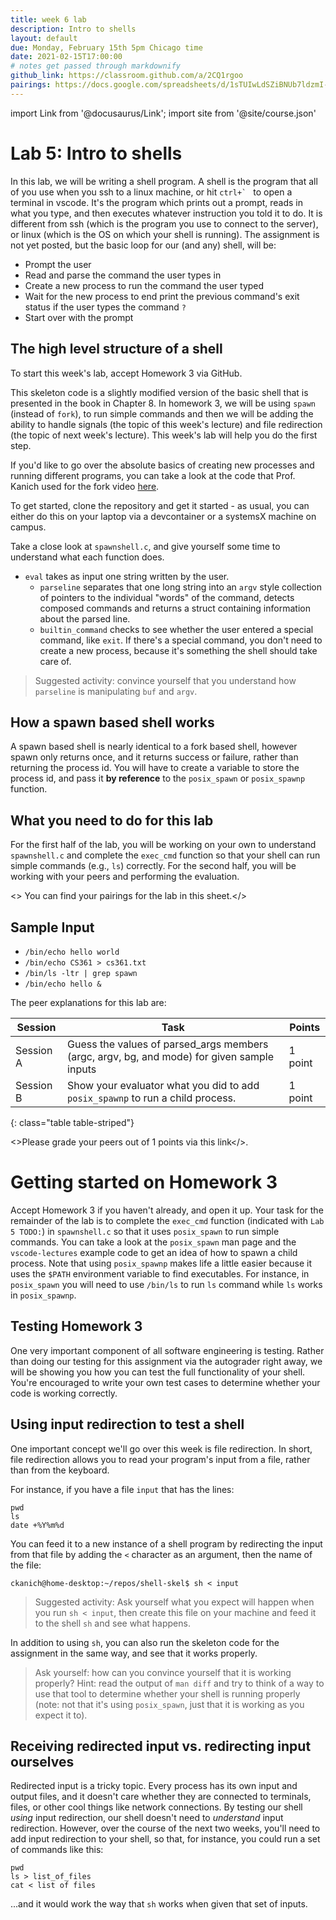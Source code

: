 ```yaml
---
title: week 6 lab
description: Intro to shells
layout: default
due: Monday, February 15th 5pm Chicago time
date: 2021-02-15T17:00:00
# notes get passed through markdownify
github_link: https://classroom.github.com/a/2CQ1rgoo 
pairings: https://docs.google.com/spreadsheets/d/1sTUIwLdSZiBNUb7ldzmI-M3XUB5oLW8wDNf0czptuBo
---
```

import Link from '@docusaurus/Link';
import site from '@site/course.json'

# Lab 5: Intro to shells

In this lab, we will be writing a shell program.  A shell is the program that all of you use when
you ssh to a linux machine, or hit ``ctrl+` `` to open a terminal in vscode. It's the program which
prints out a prompt, reads in what you type, and then executes whatever instruction you told it to
do.  It is different from ssh (which is the program you use to connect to the server), or linux
(which is the OS on which your shell is running). The assignment is not yet posted, but the basic
loop for our (and any) shell, will be:

* Prompt the user
* Read and parse the command the user types in
* Create a new process to run the command the user typed
* Wait for the new process to end print the previous command's exit status if the user types the command `?`
* Start over with the prompt


## The high level structure of a shell

To start this week's lab, <Link to={frontMatter.github_link}>accept Homework 3</Link> via GitHub.

This skeleton code
is a slightly modified version of the basic shell that is presented in the book in Chapter 8. In
homework 3, we will be using `spawn` (instead of `fork`), to run simple commands and then we will be 
adding the ability to handle signals (the topic of this week's lecture) and file redirection (the
topic of next week's lecture). This week's lab will help you do the first step.

If you'd like to go over the absolute basics of creating new processes and running different
programs, you can take a look at the code that Prof. Kanich used for the fork video
[here](https://github.com/csatuic/vscode-lectures/tree/master/lecture7).

To get started, clone the repository and get it started - as usual, you can either do this on your
laptop via a devcontainer or a systemsX machine on campus.

Take a close look at `spawnshell.c`, and give yourself some time to understand what each function does.

* `eval` takes as input one string written by the user.
    * `parseline` separates that one long string into an `argv` style collection of pointers to the
      individual "words" of the command, detects composed commands and returns a struct containing
      information about the parsed line.
    * `builtin_command` checks to see whether the user entered a special command, like `exit`. If
      there's a special command, you don't need to create a new process, because it's something the
      shell should take care of.

> Suggested activity: convince yourself that you understand how `parseline` is manipulating `buf`
> and `argv`.

## How a spawn based shell works

A spawn based shell is nearly identical to a fork based shell, however spawn only returns once, and
it returns success or failure, rather than returning the process id. You will have to create a
variable to store the process id, and pass it **by reference** to the `posix_spawn` or `posix_spawnp` 
function.

## What you need to do for this lab

For the first half of the lab, you will be working on your own to understand `spawnshell.c` and 
complete the `exec_cmd` function so that your shell can run simple commands (e.g., `ls`) 
correctly. For the second half, you will be working with your peers and performing the evaluation.

<> You can find your pairings for the lab in <Link to={frontMatter.pairings}>this sheet</Link>.</>

## Sample Input
* ```/bin/echo hello world```
* ```/bin/echo CS361 > cs361.txt```
* ```/bin/ls -ltr | grep spawn```
* ```/bin/echo hello &```

The peer explanations for this lab are:

| Session | Task | Points |
|---|---|---|
| Session A | Guess the values of parsed_args members (argc, argv, bg, and mode) for given sample inputs | 1 point |
| Session B | Show your evaluator what you did to add `posix_spawnp` to run a child process. | 1 point |
{: class="table table-striped"}

<>Please grade your peers out of 1 points via <Link to={site.eval_link}>this link</Link></>.

# Getting started on Homework 3

Accept Homework 3 if you haven't already, and open it up. Your task for the remainder of the lab is
to complete the `exec_cmd` function (indicated with `Lab 5 TODO:`) in `spawnshell.c` so that it uses `posix_spawn` to run simple 
commands. You can take a look at the `posix_spawn` man page and the `vscode-lectures` example code to
get an idea of how to spawn a child process. 
Note that using `posix_spawnp` makes life a little easier because it uses the `$PATH`
environment variable to find executables. For instance, in `posix_spawn` you will need to use 
`/bin/ls` to run `ls` command while `ls` works in `posix_spawnp`.

## Testing Homework 3

One very important component of all software engineering is testing. Rather than doing our testing
for this assignment via the autograder right away, we will be showing you how you can test the full
functionality of your shell. You're encouraged to write your own test cases to determine whether your
code is working correctly.

## Using input redirection to test a shell

One important concept we'll go over this week is file redirection. In short, file redirection allows
you to read your program's input from a file, rather than from the keyboard.

For instance, if you have a file `input` that has the lines:

```
pwd
ls
date +%Y%m%d
```

You can feed it to a new instance of a shell program by redirecting the input from that file by
adding the `<` character as an argument, then the name of the file:

```
ckanich@home-desktop:~/repos/shell-skel$ sh < input 
```

> Suggested activity: Ask yourself what you expect will happen when you run `sh < input`, then
> create this file on your machine and feed it to the shell `sh` and see what happens.

In addition to using `sh`, you can also run the skeleton code for the assignment in the same way,
and see that it works properly.

> Ask yourself: how can you convince yourself that it is working properly? Hint: read the output of
> `man diff` and try to think of a way to use that tool to determine whether your shell is running
> properly (note: not that it's using `posix_spawn`, just that it is working as you expect it to).

## Receiving redirected input vs. redirecting input ourselves

Redirected input is a tricky topic. Every process has its own input and output files, and it doesn't
care whether they are connected to terminals, files, or other cool things like network connections.
By testing our shell _using_ input redirection, our shell doesn't need to _understand_ input
redirection. However, over the course of the next two weeks, you'll need to add input redirection to
your shell, so that, for instance, you could run a set of commands like this:

```
pwd
ls > list_of_files
cat < list of files
```

...and it would work the way that `sh` works when given that set of inputs.
